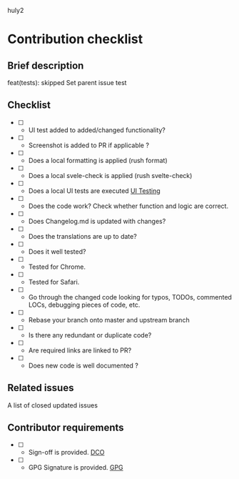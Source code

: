 huly2

# Contribution checklist

## Brief description

feat(tests): skipped Set parent issue test

## Checklist

* [ ] - UI test added to added/changed functionality?
* [ ] - Screenshot is added to PR if applicable ?
* [ ] - Does a local formatting is applied (rush format)
* [ ] - Does a local svele-check is applied (rush svelte-check)
* [ ] - Does a local UI tests are executed [UI Testing](../tests/readme.md)
* [ ] - Does the code work? Check whether function and logic are correct.
* [ ] - Does Changelog.md is updated with changes?
* [ ] - Does the translations are up to date?
* [ ] - Does it well tested?
* [ ] - Tested for Chrome.
* [ ] - Tested for Safari.
* [ ] - Go through the changed code looking for typos, TODOs, commented LOCs, debugging pieces of code, etc.
* [ ] - Rebase your branch onto master and upstream branch
* [ ] - Is there any redundant or duplicate code?
* [ ] - Are required links are linked to PR?
* [ ] - Does new code is well documented ?

## Related issues

A list of closed updated issues

## Contributor requirements

* [ ] - Sign-off is provided. [DCO](https://github.com/apps/dco)
* [ ] - GPG Signature is provided. [GPG](https://docs.github.com/en/authentication/managing-commit-signature-verification/signing-commits)
